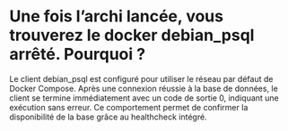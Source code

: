 # Une fois l’archi lancée, vous trouverez le docker debian_psql arrêté. Pourquoi ?
Le client debian_psql est configuré pour utiliser le réseau par défaut de Docker Compose.
Après une connexion réussie à la base de données, le client se termine immédiatement avec un code de sortie 0, indiquant une exécution sans erreur.
Ce comportement permet de confirmer la disponibilité de la base grâce au healthcheck intégré.
